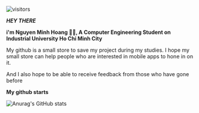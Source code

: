
![visitors](https://visitor-badge.laobi.icu/badge?page_id=minhhoang-00.visitor-badge)

***HEY THERE*** 


**i'm Nguyen Minh Hoang :technologist:, A Computer Engineering Student on Industrial University Ho Chi Minh City**

My github is a small store to save my project during my studies. I hope my small store can help people who are interested in mobile apps to hone in on it.

And I also hope to be able to receive feedback from those who have gone before 





**My github starts**

![Anurag's GitHub stats](https://github-readme-stats.vercel.app/api?username=minhhoang-00&show_icons=true&theme=radical)

